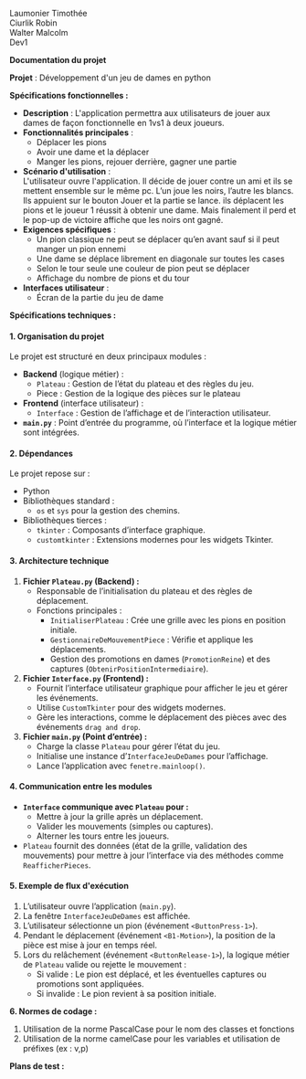 Laumonier Timothée  
Ciurlik Robin  
Walter Malcolm  
Dev1

**Documentation du projet**

**Projet** : Développement d'un jeu de dames en python

**Spécifications fonctionnelles :**

* **Description** : L'application permettra aux utilisateurs de jouer aux dames de façon fonctionnelle en 1vs1 à deux joueurs.  
* **Fonctionnalités principales** :  
  * Déplacer les pions  
  * Avoir une dame et la déplacer  
  * Manger les pions, rejouer derrière, gagner une partie  
* **Scénario d'utilisation** :  
  L'utilisateur ouvre l'application. Il décide de jouer contre un ami et ils se mettent ensemble sur le même pc. L’un joue les noirs, l’autre les blancs. Ils appuient sur le bouton Jouer et la partie se lance. ils déplacent les pions et le joueur 1 réussit à obtenir une dame. Mais finalement il perd et le pop-up de victoire affiche que les noirs ont gagné.  
* **Exigences spécifiques** :  
  * Un pion classique ne peut se déplacer qu’en avant sauf si il peut manger un pion ennemi  
  * Une dame se déplace librement en diagonale sur toutes les cases  
  * Selon le tour seule une couleur de pion peut se déplacer  
  * Affichage du nombre de pions et du tour  
* **Interfaces utilisateur** :  
  * Écran de la partie du jeu de dame

**Spécifications techniques :** 

#### **1\. Organisation du projet**

Le projet est structuré en deux principaux modules :

* **Backend** (logique métier) :  
  * `Plateau` : Gestion de l’état du plateau et des règles du jeu.  
  * Piece : Gestion de la logique des pièces sur le plateau  
* **Frontend** (interface utilisateur) :  
  * `Interface` : Gestion de l’affichage et de l’interaction utilisateur.  
* **`main.py`** : Point d’entrée du programme, où l’interface et la logique métier sont intégrées.

#### 

#### 

#### **2\. Dépendances**

Le projet repose sur :

* Python   
* Bibliothèques standard :  
  * `os` et `sys` pour la gestion des chemins.  
* Bibliothèques tierces :  
  * `tkinter` : Composants d’interface graphique.  
  * `customtkinter` : Extensions modernes pour les widgets Tkinter.

#### **3\. Architecture technique**

1. **Fichier `Plateau.py` (Backend) :**  
   * Responsable de l’initialisation du plateau et des règles de déplacement.  
   * Fonctions principales :  
     * `InitialiserPlateau` : Crée une grille avec les pions en position initiale.  
     * `GestionnaireDeMouvementPiece` : Vérifie et applique les déplacements.  
     * Gestion des promotions en dames (`PromotionReine`) et des captures (`ObtenirPositionIntermediaire`).  
2. **Fichier `Interface.py` (Frontend) :**  
   * Fournit l’interface utilisateur graphique pour afficher le jeu et gérer les événements.  
   * Utilise `CustomTkinter` pour des widgets modernes.  
   * Gère les interactions, comme le déplacement des pièces avec des événements `drag and drop`.  
3. **Fichier `main.py` (Point d’entrée) :**  
   * Charge la classe `Plateau` pour gérer l’état du jeu.  
   * Initialise une instance d’`InterfaceJeuDeDames` pour l’affichage.  
   * Lance l’application avec `fenetre.mainloop()`.

#### **4\. Communication entre les modules**

* **`Interface` communique avec `Plateau` pour :**  
  * Mettre à jour la grille après un déplacement.  
  * Valider les mouvements (simples ou captures).  
  * Alterner les tours entre les joueurs.  
* `Plateau` fournit des données (état de la grille, validation des mouvements) pour mettre à jour l’interface via des méthodes comme `ReafficherPieces`.

#### **5\. Exemple de flux d'exécution**

1. L’utilisateur ouvre l’application (`main.py`).  
2. La fenêtre `InterfaceJeuDeDames` est affichée.  
3. L’utilisateur sélectionne un pion (événement `<ButtonPress-1>`).  
4. Pendant le déplacement (événement `<B1-Motion>`), la position de la pièce est mise à jour en temps réel.  
5. Lors du relâchement (événement `<ButtonRelease-1>`), la logique métier de `Plateau` valide ou rejette le mouvement :  
   * Si valide : Le pion est déplacé, et les éventuelles captures ou promotions sont appliquées.  
   * Si invalide : Le pion revient à sa position initiale.

**6\. Normes de codage :** 

1. Utilisation de la norme PascalCase pour le nom des classes et fonctions  
2. Utilisation de la norme camelCase pour les variables et utilisation de préfixes (ex : v,p)

**Plans de test :**  
	